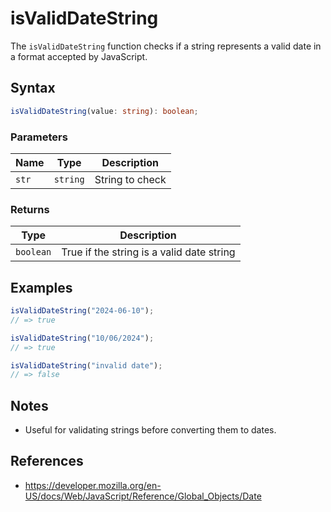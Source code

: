 # isValidDateString

The `isValidDateString` function checks if a string represents a valid date in a format accepted by JavaScript.

## Syntax

```typescript
isValidDateString(value: string): boolean;
```

### Parameters

| Name     | Type      | Description         |
| -------- | --------- | ------------------ |
| `str`    | `string`  | String to check    |

### Returns

| Type       | Description                              |
| ---------- | ---------------------------------------- |
| `boolean`  | True if the string is a valid date string |

## Examples

```typescript
isValidDateString("2024-06-10");
// => true

isValidDateString("10/06/2024");
// => true

isValidDateString("invalid date");
// => false
```

## Notes

* Useful for validating strings before converting them to dates.

## References

* https://developer.mozilla.org/en-US/docs/Web/JavaScript/Reference/Global_Objects/Date